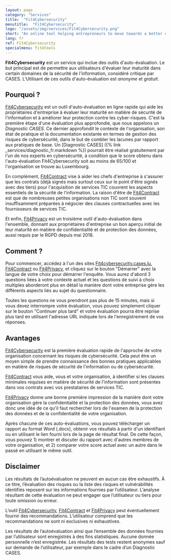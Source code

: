 ```yaml
---
layout: page
category: "Services"
title:  "Fit4Cybersecurity"
menutitle:  "Fit4Cybersecurity"
logo: "/assets/img/services/Fit4Cybersecurity.png"
short: "An online tool helping entrepreneurs to move towards a better cybersecurity strategy."
lang: fr
ref: Fit4Cybersecurity
specialmenu: fit4tools
---
```


**Fit4Cybersecurity** est un service qui inclue des outils d'auto-évaluation. Le but principal est de permettre aux utilisateurs d'évaluer leur maturité dans certain domaines de la sécurité de l'information, considéré critique par CASES. L'Utilisant de ces outils d'auto-évaluation est _anonyme_ et _gratuit_.

## Pourquoi ?

[Fit4Cybersecurity](https://fit4cybersecurity.cases.lu) est un outil d'auto-évaluation en ligne rapide qui aide les propriétaires d'entreprise à évaluer leur maturité en matière de sécurité de l'information et à améliorer leur protection contre les cyber-risques. C'est la première étape d'une évaluation plus approfondie, que nous appelons un _Diagnostic CASES_. Ce dernier approfondit le contexte de l'organisation, son état de pratique et la documentation existante en termes de gestion des risques de cybersécurité, dans le but de combler les lacunes par rapport aux pratiques de base. Un [Diagnostic CASES] ({% link _services/diagnostic_fr.markdown %}) pourrait être réalisé gratuitement par l'un de nos experts en cybersécurité, à condition que le score obtenu dans l'auto-évaluation Fit4Cybersecurity soit au moins de 65/100 et l'organisation se trouve au Luxembourg.

En complément, [Fit4Contract](https://contract.cases.lu) vise à aider les chefs d'entreprise à s'assurer que les contrats (déjà signés mais surtout ceux sur le point d'être signés avec des tiers) pour l'acquisition de services TIC couvrent les aspects essentiels de la sécurité de l'information. La raison d'être de [Fit4Contract](https://contract.cases.lu) est que de nombreuses petites organisations non TIC sont souvent insuffisamment préparées à négocier des clauses contractuelles avec les fournisseurs de services TIC.

Et enfin, [Fit4Privacy](https://fit4privacy.cases.lu) est un troisième outil d'auto-évaluation dans l'ensemble, donnant aux propriétaires d'entreprise un bon aperçu initial de leur maturité en matière de confidentialité et de protection des données, aussi requis par le RGPD depuis mai 2018. 


## Comment ?

Pour commencer, accédez à l'un des sites [Fit4cybersecurity.cases.lu](https://fit4cybersecurity.cases.lu), [Fit4Contract](https://contract.cases.lu) ou [Fit4Privacy](https://fit4privacy.cases.lu), et cliquez sur le bouton "Démarrer" avec la langue de votre choix pour démarrer l'enquête. Vous aurez d'abord 3 questions liées à votre contexte actuel et les questions de suivi à choix multiples aborderont plus en détail la manière dont votre entreprise gère les différents aspects liés au sujet du questionnaire.

Toutes les questions ne vous prendront pas plus de 15 minutes, mais si vous devez interrompre votre évaluation, vous pouvez simplement cliquer sur le bouton "Continuer plus tard" et votre évaluation pourra être reprise plus tard en utilisant l'adresse URL indiquée lors de l'enregistrement de vos réponses.

## Avantages

[Fit4Cybersecurity](http://fit4cybersecurity.cases.lu) est la première évaluation rapide de l'approche de votre organisation concernant les risques de cybersécurité. Cela peut être un moyen simple de prendre connaissance des bonnes pratiques applicables en matière de risques de sécurité de l'information ou de cybersécurité.

[Fit4Contract](https://contract.cases.lu) vous aide, vous et votre organisation, à identifier si les clauses minimales requises en matière de sécurité de l'information sont présentes dans vos contrats avec vos prestataires de services TIC.

[Fit4Privacy](https://fit4privacy.cases.lu) donne une bonne première impression de la manière dont votre organisation gère la confidentialité et la protection des données, vous avez donc une idée de ce qu'il faut rechercher lors de l'examen de la protection des données et de la confidentialité de votre organisation.

Après chacune de ces auto-évaluations, vous pouvez télécharger un rapport au format Word (.docx), obtenir vos résultats à partir d'un identifiant ou en utilisant le lien fourni lors de la page de résultat final. De cette façon, vous pouvez 1) montrer et discuter du rapport avec d'autres membres de votre organisation, et 2) comparer votre score actuel avec un autre dans le passé en utilisant le même outil.

## Disclaimer

Les résultats de l’autoévaluation ne peuvent en aucun cas être exhaustifs. À ce titre, l’évaluation des risques ou la liste des risques et vulnérabilités identifiés reposent sur les informations fournies par l’utilisateur. L’analyse résultant de cette évaluation ne peut engager que l’utilisateur ou tiers pour toute omission ou erreur.

L’outil [Fit4Cybersecurity](http://fit4cybersecurity.cases.lu), [Fit4Contract](https://contract.cases.lu) et [Fit4Privacy](https://fit4privacy.cases.lu) peut éventuellement fournir des recommandations. L’utilisateur comprend que les recommandations ne sont ni exclusives ni exhaustives.

Les résultats de l’autoévaluation ainsi que l’ensemble des données fournies par l’utilisateur sont enregistrés à des fins statistiques. Aucune donnée personnelle n’est enregistrée. Les résultats des tests restent anonymes  sauf sur demande de l’utilisateur, par exemple dans le cadre d’un Diagnostic CASES.
